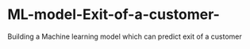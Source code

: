# ML-model-Exit-of-a-customer-
 Building a Machine learning model which can predict exit of a customer 
